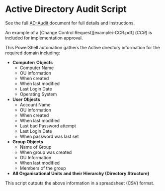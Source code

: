 # Active Directory Audit Script

See the full [AD-Audit ](README-AD-Audit.md) document for full details and instructions.

An example of a [Change Control Request][examplei-CCR.pdf] (_CCR_) is included for implementation approval.

This PowerShell automation gathers the Active directory information for the required domain including:

- **Computer: Objects**
  - Computer Name
  - OU information
  - When created
  - When last modified
  - Last Login Date
  - Operating System
- **User Objects**
  - Account Name
  - OU information
  - When created
  - When last modified
  - Last bad Password attempt
  - Last Login Date
  - When password was last set
- **Group Objects**
  - Name of Group
  - When group was created
  - OU Information
  - When last modified
  - Members of the group
- **All Organisational Units and their Hierarchy (Directory Structure)**

This script outputs the above information in a spreadsheet (CSV) format.
